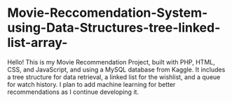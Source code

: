 # Movie-Reccomendation-System-using-Data-Structures-tree-linked-list-array-
Hello! This is my Movie Recommendation Project, built with PHP, HTML, CSS, and JavaScript, and using a MySQL database from Kaggle. It includes a tree structure for data retrieval, a linked list for the wishlist, and a queue for watch history. I plan to add machine learning for better recommendations as I continue developing it.
